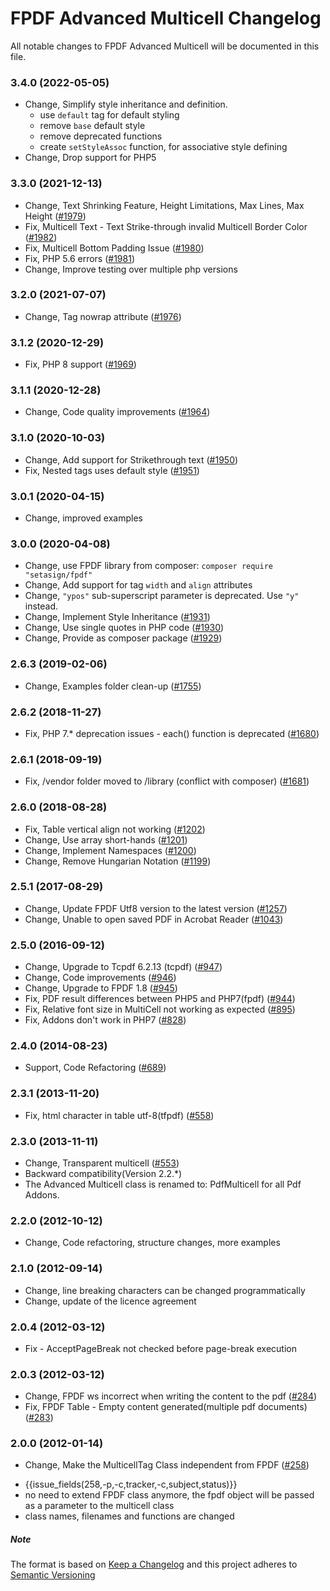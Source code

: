 # FPDF Advanced Multicell Changelog

All notable changes to FPDF Advanced Multicell will be documented in this file.

### 3.4.0 (2022-05-05)

- Change, Simplify style inheritance and definition.
  - use `default` tag for default styling
  - remove `base` default style
  - remove deprecated functions
  - create `setStyleAssoc` function, for associative style defining
- Change, Drop support for PHP5

### 3.3.0 (2021-12-13)

- Change, Text Shrinking Feature, Height Limitations, Max Lines, Max Height ([#1979](https://tracker.interpid.eu/issues/1979))
- Fix, Multicell Text - Text Strike-through invalid Multicell Border Color ([#1982](https://tracker.interpid.eu/issues/1982))
- Fix, Multicell Bottom Padding Issue ([#1980](https://tracker.interpid.eu/issues/1980))
- Fix, PHP 5.6 errors ([#1981](https://tracker.interpid.eu/issues/1981))
- Change, Improve testing over multiple php versions

### 3.2.0 (2021-07-07)

- Change, Tag nowrap attribute ([#1976](https://tracker.interpid.eu/issues/1976))

### 3.1.2 (2020-12-29)

- Fix, PHP 8 support ([#1969](https://tracker.interpid.eu/issues/1969))

### 3.1.1 (2020-12-28)

- Change, Code quality improvements ([#1964](https://tracker.interpid.eu/issues/1964))

### 3.1.0 (2020-10-03)

- Change, Add support for Strikethrough text ([#1950](https://tracker.interpid.eu/issues/1950))
- Fix, Nested tags uses default style ([#1951](https://tracker.interpid.eu/issues/1951))

### 3.0.1 (2020-04-15)

- Change, improved examples

### 3.0.0 (2020-04-08)

- Change, use FPDF library from composer: `composer require "setasign/fpdf"`
- Change, Add support for tag `width` and `align` attributes
- Change, `"ypos"` sub-superscript parameter is deprecated. Use `"y"` instead.
- Change, Implement Style Inheritance ([#1931](https://tracker.interpid.eu/issues/1931))
- Change, Use single quotes in PHP code ([#1930](https://tracker.interpid.eu/issues/1930))
- Change, Provide as composer package ([#1929](https://tracker.interpid.eu/issues/1929))

### 2.6.3 (2019-02-06)

- Change, Examples folder clean-up ([#1755](https://tracker.interpid.eu/issues/1755))

### 2.6.2 (2018-11-27)

- Fix, PHP 7.* deprecation issues - each() function is deprecated ([#1680](https://tracker.interpid.eu/issues/1680))

### 2.6.1 (2018-09-19)

- Fix, /vendor folder moved to /library (conflict with composer) ([#1681](https://tracker.interpid.eu/issues/1681))

### 2.6.0 (2018-08-28)

- Fix, Table vertical align not working ([#1202](https://tracker.interpid.eu/issues/1202))
- Change, Use array short-hands ([#1201](https://tracker.interpid.eu/issues/1201))
- Change, Implement Namespaces ([#1200](https://tracker.interpid.eu/issues/1200))
- Change, Remove Hungarian Notation ([#1199](https://tracker.interpid.eu/issues/1199))

### 2.5.1 (2017-08-29)

- Change, Update FPDF Utf8 version to the latest version ([#1257](https://tracker.interpid.eu/issues/1257))
- Change, Unable to open saved PDF in Acrobat Reader ([#1043](https://tracker.interpid.eu/issues/1043))

### 2.5.0 (2016-09-12)

- Change, Upgrade to Tcpdf 6.2.13 (tcpdf) ([#947](https://tracker.interpid.eu/issues/947))
- Change, Code improvements ([#946](https://tracker.interpid.eu/issues/946))
- Change, Upgrade to FPDF 1.8 ([#945](https://tracker.interpid.eu/issues/945))
- Fix, PDF result differences between PHP5 and PHP7(fpdf) ([#944](https://tracker.interpid.eu/issues/944))
- Fix, Relative font size in MultiCell not working as expected ([#895](https://tracker.interpid.eu/issues/895))
- Fix, Addons don't work in PHP7 ([#828](https://tracker.interpid.eu/issues/828))

### 2.4.0 (2014-08-23)

- Support, Code Refactoring ([#689](https://tracker.interpid.eu/issues/690))

### 2.3.1 (2013-11-20)

- Fix, html character in table utf-8(tfpdf) ([#558](https://tracker.interpid.eu/issues/558))

### 2.3.0 (2013-11-11)

- Change, Transparent multicell ([#553](https://tracker.interpid.eu/issues/553))
- Backward compatibility(Version 2.2.*)
- The Advanced Multicell class is renamed to: PdfMulticell for all Pdf Addons.

### 2.2.0 (2012-10-12)

- Change, Code refactoring, structure changes, more examples

### 2.1.0 (2012-09-14)

- Change, line breaking characters can be changed programmatically
- Change, update of the licence agreement

### 2.0.4 (2012-03-12)

- Fix - AcceptPageBreak not checked before page-break execution

### 2.0.3 (2012-03-12)

- Change, FPDF ws incorrect when writing the content to the pdf ([#284](https://tracker.interpid.eu/issues/284))
- Fix, FPDF Table - Empty content generated(multiple pdf documents) ([#283](https://tracker.interpid.eu/issues/283))

### 2.0.0 (2012-01-14)

- Change, Make the MulticellTag Class independent from FPDF ([#258](https://tracker.interpid.eu/issues/258))

* {{issue_fields(258,-p,-c,tracker,-c,subject,status)}}
* no need to extend FPDF class anymore, the fpdf object will be passed as a parameter to the multicell class
* class names, filenames and functions are changed

##### Note

The format is based on [Keep a Changelog](https://keepachangelog.com/en/1.0.0/) and this project adheres
to [Semantic Versioning](https://semver.org/spec/v2.0.0.html)
